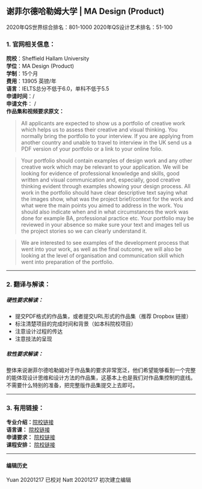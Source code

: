 ## 谢菲尔德哈勒姆大学 | MA Design (Product)

2020年QS世界综合排名：801-1000
2020年QS设计艺术排名：51-100






### 1. 官网相关信息：

**院校**：Sheffield Hallam University  
**学位**：MA Design (Product)  
**学制**：15个月  
**费用**：13905 英镑/年  
**语言**：IELTS总分不低于6.0，单科不低于5.5  
**申请时间**：/  
**申请文件**： /  
**作品集和视频要求原文：**   

> All applicants are expected to show us a portfolio of creative work which helps us to assess their creative and visual thinking. You normally bring the portfolio to your interview. If you are applying from another country and unable to travel to interview in the UK send us a PDF version of your portfolio or a link to your online folio.  

>	Your portfolio should contain examples of design work and any other creative work which may be relevant to your application. We will be looking for evidence of professional knowledge and skills, good written and visual communication and, especially, good creative thinking evident through examples showing your design process. All work in the portfolio should have clear descriptive text saying what the images show, what was the project brief/context for the work and what were the main points you aimed to address in the work. You should also indicate when and in what circumstances the work was done for example BA, professional practice etc. Your portfolio may be reviewed in your absence so make sure your text and images tell us the project stories so we can clearly understand it.  

>	We are interested to see examples of the development process that went into your work, as well as the final outcome, we will also be looking at the level of organisation and communication skill which went into preparation of the portfolio.








---


### 2. 翻译与解读：

##### 硬性要求解读：
- 提交PDF格式的作品集，或者提交URL形式的作品集（推荐 Dropbox 链接）
- 标注清楚项目的完成时间和背景（如本科院校项目）
- 注意设计过程的传达  
- 注意技法的呈现

##### 软性要求解读：

整体来说谢菲尔德哈勒姆对于作品集的要求非常宽泛，他们希望能够看到一个完整的能体现设计思维和设计方法的作品集，这基本上也是我们对作品集控制的底线。不需要什么特别的准备，把完整版作品集提交上去即可。



---


### 3. 有用链接：

**专业介绍：**[院校链接](https://www.shu.ac.uk/courses/art-and-design/ma-design-product/full-time/2021)  
**语言课：** [院校链接](https://www.shu.ac.uk/about-us/academic-departments/the-tesol-centre/entry-requirements-fees-start-dates-and-length-of-study)  
**申请要求：** [院校链接](https://www.shu.ac.uk/international/country/china-and-east-asia/china/entry-requirements-china)  
**课程安排：** [院校链接](https://www.shu.ac.uk/courses/art-and-design/ma-design-product/full-time)  



---


#### 编辑历史
Yuan 20201217 已校对
Natt 20201217 初次建立编辑  
